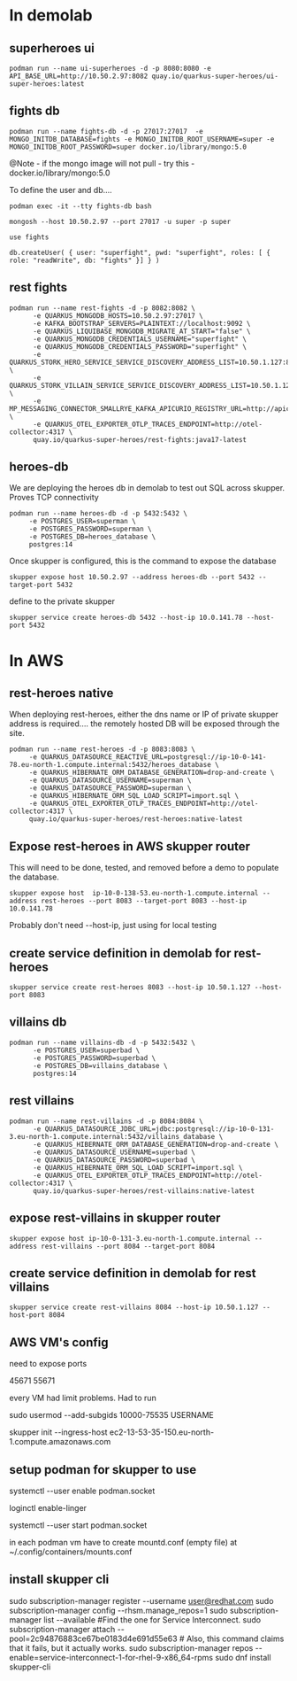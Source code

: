  # In demolab
 
 ## superheroes ui
```
podman run --name ui-superheroes -d -p 8080:8080 -e API_BASE_URL=http://10.50.2.97:8082 quay.io/quarkus-super-heroes/ui-super-heroes:latest
```
 
 
 ## fights db 
 
```
podman run --name fights-db -d -p 27017:27017  -e MONGO_INITDB_DATABASE=fights -e MONGO_INITDB_ROOT_USERNAME=super -e MONGO_INITDB_ROOT_PASSWORD=super docker.io/library/mongo:5.0
```

@Note - if the mongo image will not pull - try this -  docker.io/library/mongo:5.0

To define the user and db....

```
podman exec -it --tty fights-db bash
```

```
mongosh --host 10.50.2.97 --port 27017 -u super -p super
```

```
use fights
```

```
db.createUser( { user: "superfight", pwd: "superfight", roles: [ { role: "readWrite", db: "fights" }] } )
```

## rest fights
```
podman run --name rest-fights -d -p 8082:8082 \
      -e QUARKUS_MONGODB_HOSTS=10.50.2.97:27017 \
      -e KAFKA_BOOTSTRAP_SERVERS=PLAINTEXT://localhost:9092 \
      -e QUARKUS_LIQUIBASE_MONGODB_MIGRATE_AT_START="false" \
      -e QUARKUS_MONGODB_CREDENTIALS_USERNAME="superfight" \
      -e QUARKUS_MONGODB_CREDENTIALS_PASSWORD="superfight" \
      -e QUARKUS_STORK_HERO_SERVICE_SERVICE_DISCOVERY_ADDRESS_LIST=10.50.1.127:8083 \
      -e QUARKUS_STORK_VILLAIN_SERVICE_SERVICE_DISCOVERY_ADDRESS_LIST=10.50.1.127:8084 \
      -e MP_MESSAGING_CONNECTOR_SMALLRYE_KAFKA_APICURIO_REGISTRY_URL=http://apicurio:8086/apis/registry/v2 \
      -e QUARKUS_OTEL_EXPORTER_OTLP_TRACES_ENDPOINT=http://otel-collector:4317 \
      quay.io/quarkus-super-heroes/rest-fights:java17-latest
```

## heroes-db

We are deploying the heroes db in demolab to test out SQL across skupper. Proves TCP connectivity

```
podman run --name heroes-db -d -p 5432:5432 \
     -e POSTGRES_USER=superman \
     -e POSTGRES_PASSWORD=superman \
     -e POSTGRES_DB=heroes_database \
     postgres:14
```
Once skupper is configured, this is the command to expose the database

```
skupper expose host 10.50.2.97 --address heroes-db --port 5432 --target-port 5432
```

define to the private skupper

```
skupper service create heroes-db 5432 --host-ip 10.0.141.78 --host-port 5432
```

# In AWS

## rest-heroes native

When deploying rest-heroes, either the dns name or IP of private skupper address is required.... the remotely hosted DB will be exposed through the site.

```
podman run --name rest-heroes -d -p 8083:8083 \
     -e QUARKUS_DATASOURCE_REACTIVE_URL=postgresql://ip-10-0-141-78.eu-north-1.compute.internal:5432/heroes_database \
     -e QUARKUS_HIBERNATE_ORM_DATABASE_GENERATION=drop-and-create \
     -e QUARKUS_DATASOURCE_USERNAME=superman \
     -e QUARKUS_DATASOURCE_PASSWORD=superman \
     -e QUARKUS_HIBERNATE_ORM_SQL_LOAD_SCRIPT=import.sql \
     -e QUARKUS_OTEL_EXPORTER_OTLP_TRACES_ENDPOINT=http://otel-collector:4317 \
     quay.io/quarkus-super-heroes/rest-heroes:native-latest
```



## Expose rest-heroes in AWS skupper router 

This will need to be done, tested, and removed before a demo to populate the database.

```
skupper expose host  ip-10-0-138-53.eu-north-1.compute.internal --address rest-heroes --port 8083 --target-port 8083 --host-ip 10.0.141.78
```

Probably don't need --host-ip, just using for local testing

## create service definition in demolab  for rest-heroes

```
skupper service create rest-heroes 8083 --host-ip 10.50.1.127 --host-port 8083
```

## villains db

```
podman run --name villains-db -d -p 5432:5432 \
      -e POSTGRES_USER=superbad \
      -e POSTGRES_PASSWORD=superbad \
      -e POSTGRES_DB=villains_database \
      postgres:14
```
## rest villains 

```
podman run --name rest-villains -d -p 8084:8084 \
      -e QUARKUS_DATASOURCE_JDBC_URL=jdbc:postgresql://ip-10-0-131-3.eu-north-1.compute.internal:5432/villains_database \
      -e QUARKUS_HIBERNATE_ORM_DATABASE_GENERATION=drop-and-create \
      -e QUARKUS_DATASOURCE_USERNAME=superbad \
      -e QUARKUS_DATASOURCE_PASSWORD=superbad \
      -e QUARKUS_HIBERNATE_ORM_SQL_LOAD_SCRIPT=import.sql \
      -e QUARKUS_OTEL_EXPORTER_OTLP_TRACES_ENDPOINT=http://otel-collector:4317 \
      quay.io/quarkus-super-heroes/rest-villains:native-latest
```

## expose rest-villains in skupper router

```
skupper expose host ip-10-0-131-3.eu-north-1.compute.internal --address rest-villains --port 8084 --target-port 8084
```

## create service definition in demolab for rest villains

```
skupper service create rest-villains 8084 --host-ip 10.50.1.127 --host-port 8084
```

## AWS VM's config

need to expose ports

45671
55671

every VM had limit problems. Had to run

sudo usermod --add-subgids 10000-75535 USERNAME

skupper init --ingress-host ec2-13-53-35-150.eu-north-1.compute.amazonaws.com

## setup podman for skupper to use 

systemctl --user enable podman.socket

loginctl enable-linger <USER>

systemctl --user start podman.socket

in each podman vm have to create mountd.conf (empty file) at  ~/.config/containers/mounts.conf

## install skupper cli

sudo subscription-manager register --username <user@redhat.com>
sudo subscription-manager config --rhsm.manage_repos=1
sudo subscription-manager list --available #Find the one for Service Interconnect.
sudo subscription-manager attach --pool=2c94876883ce67be0183d4e691d55e63 # Also, this command claims that it fails, but it actually works.
sudo subscription-manager repos --enable=service-interconnect-1-for-rhel-9-x86_64-rpms
sudo dnf install skupper-cli
